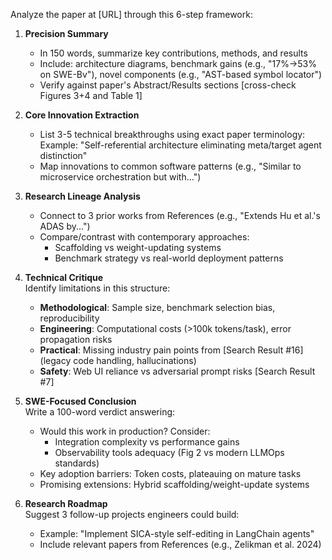Analyze the paper at [URL] through this 6-step framework:

1. **Precision Summary**  
   - In 150 words, summarize key contributions, methods, and results  
   - Include: architecture diagrams, benchmark gains (e.g., "17%→53% on SWE-Bv"), novel components (e.g., "AST-based symbol locator")  
   - Verify against paper's Abstract/Results sections [cross-check Figures 3+4 and Table 1]  

2. **Core Innovation Extraction**  
   - List 3-5 technical breakthroughs using exact paper terminology:  
     Example: "Self-referential architecture eliminating meta/target agent distinction"  
   - Map innovations to common software patterns (e.g., "Similar to microservice orchestration but with...")  

3. **Research Lineage Analysis**  
   - Connect to 3 prior works from References (e.g., "Extends Hu et al.'s ADAS by...")  
   - Compare/contrast with contemporary approaches:  
     - Scaffolding vs weight-updating systems  
     - Benchmark strategy vs real-world deployment patterns  

4. **Technical Critique**  
   Identify limitations in this structure:  
   - **Methodological**: Sample size, benchmark selection bias, reproducibility  
   - **Engineering**: Computational costs (>100k tokens/task), error propagation risks  
   - **Practical**: Missing industry pain points from [Search Result #16] (legacy code handling, hallucinations)  
   - **Safety**: Web UI reliance vs adversarial prompt risks [Search Result #7]  

5. **SWE-Focused Conclusion**  
   Write a 100-word verdict answering:  
   - Would this work in production? Consider:  
     - Integration complexity vs performance gains  
     - Observability tools adequacy (Fig 2 vs modern LLMOps standards)  
   - Key adoption barriers: Token costs, plateauing on mature tasks  
   - Promising extensions: Hybrid scaffolding/weight-update systems  

6. **Research Roadmap**  
   Suggest 3 follow-up projects engineers could build:  
   - Example: "Implement SICA-style self-editing in LangChain agents"  
   - Include relevant papers from References (e.g., Zelikman et al. 2024)  